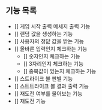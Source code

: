 ## 기능 목록
- [] 게임 시작 출력 메세지 출력 기능
- [] 랜덤 값을 생성하는 기능
- [] 사용자의 정닶 값을 받는 기능
- [] 올바른 입력인지 체크하는 기능
    - [] 숫자인지 체크하는 기능
    - [] 3자리인지 체크하는 기능
    - [] 중복값이 있는지 체크하는 기능
- [] 스트라이크 볼 판별 기능
- [] 스트트라이크 볼 결과 출력 기능
- [] 재도전 여부를 물어보는 기능
- [] 재도전 기능
